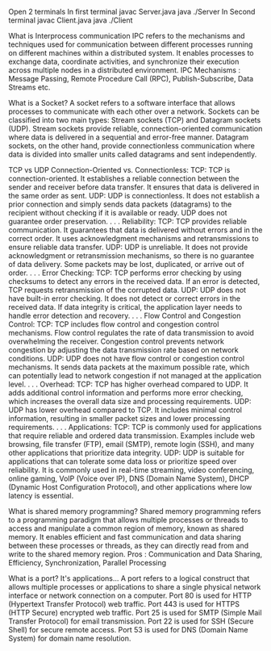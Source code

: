 Open 2 terminals 
In first terminal 
    javac Server.java
    java ./Server
In Second terminal 
    javac Client.java
    java ./Client


What is Interprocess communication 
    IPC refers to the mechanisms and techniques used for communication between different processes running on different machines within a distributed system. It enables processes to exchange data, coordinate activities, and synchronize their execution across multiple nodes in a distributed environment.
    IPC Mechanisms : Message Passing, Remote Procedure Call (RPC), Publish-Subscribe, Data Streams etc.

What is a Socket? 
    A socket refers to a software interface that allows processes to communicate with each other over a network.
    Sockets can be classified into two main types: Stream sockets (TCP) and Datagram sockets (UDP). Stream sockets provide reliable, connection-oriented communication where data is delivered in a sequential and error-free manner. Datagram sockets, on the other hand, provide connectionless communication where data is divided into smaller units called datagrams and sent independently.

TCP vs UDP
    Connection-Oriented vs. Connectionless:
    TCP: TCP is connection-oriented. It establishes a reliable connection between the sender and receiver before data transfer. It ensures that data is delivered in the same order as sent.
    UDP: UDP is connectionless. It does not establish a prior connection and simply sends data packets (datagrams) to the recipient without checking if it is available or ready. UDP does not guarantee order preservation.
    .
    .
    .
    Reliability:
    TCP: TCP provides reliable communication. It guarantees that data is delivered without errors and in the correct order. It uses acknowledgment mechanisms and retransmissions to ensure reliable data transfer.
    UDP: UDP is unreliable. It does not provide acknowledgment or retransmission mechanisms, so there is no guarantee of data delivery. Some packets may be lost, duplicated, or arrive out of order.
    .
    .
    .
    Error Checking:
    TCP: TCP performs error checking by using checksums to detect any errors in the received data. If an error is detected, TCP requests retransmission of the corrupted data.
    UDP: UDP does not have built-in error checking. It does not detect or correct errors in the received data. If data integrity is critical, the application layer needs to handle error detection and recovery.
    .
    .
    .
    Flow Control and Congestion Control:
    TCP: TCP includes flow control and congestion control mechanisms. Flow control regulates the rate of data transmission to avoid overwhelming the receiver. Congestion control prevents network congestion by adjusting the data transmission rate based on network conditions.
    UDP: UDP does not have flow control or congestion control mechanisms. It sends data packets at the maximum possible rate, which can potentially lead to network congestion if not managed at the application level.
    .
    .
    .
    Overhead:
    TCP: TCP has higher overhead compared to UDP. It adds additional control information and performs more error checking, which increases the overall data size and processing requirements.
    UDP: UDP has lower overhead compared to TCP. It includes minimal control information, resulting in smaller packet sizes and lower processing requirements.
    .
    .
    .
    Applications:
    TCP: TCP is commonly used for applications that require reliable and ordered data transmission. Examples include web browsing, file transfer (FTP), email (SMTP), remote login (SSH), and many other applications that prioritize data integrity.
    UDP: UDP is suitable for applications that can tolerate some data loss or prioritize speed over reliability. It is commonly used in real-time streaming, video conferencing, online gaming, VoIP (Voice over IP), DNS (Domain Name System), DHCP (Dynamic Host Configuration Protocol), and other applications where low latency is essential.



What is shared memory programming?
    Shared memory programming refers to a programming paradigm that allows multiple processes or threads to access and manipulate a common region of memory, known as shared memory. It enables efficient and fast communication and data sharing between these processes or threads, as they can directly read from and write to the shared memory region. 
    Pros : Communication and Data Sharing, Efficiency, Synchronization, Parallel Processing


What is a port? It's applications...
    A port refers to a logical construct that allows multiple processes or applications to share a single physical network interface or network connection on a computer.
    Port 80 is used for HTTP (Hypertext Transfer Protocol) web traffic.
    Port 443 is used for HTTPS (HTTP Secure) encrypted web traffic.
    Port 25 is used for SMTP (Simple Mail Transfer Protocol) for email transmission.
    Port 22 is used for SSH (Secure Shell) for secure remote access.
    Port 53 is used for DNS (Domain Name System) for domain name resolution.